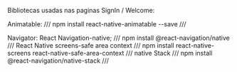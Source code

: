 Bibliotecas usadas nas paginas SignIn / Welcome:

Animatable: /// npm install react-native-animatable --save ///

Navigator:
React Navigation-native; /// npm install @react-navigation/native ///
React Native screens-safe area context /// npm install react-native-screens react-native-safe-area-context ///
native Stack /// npm install @react-navigation/native-stack ///